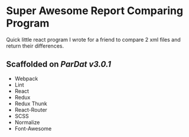 # Super Awesome Report Comparing Program

Quick little react program I wrote for a friend to compare 2 xml files and return their differences.




## Scaffolded on _ParDat v3.0.1_

* Webpack
* Lint
* React
* Redux
* Redux Thunk
* React-Router
* SCSS
* Normalize
* Font-Awesome
